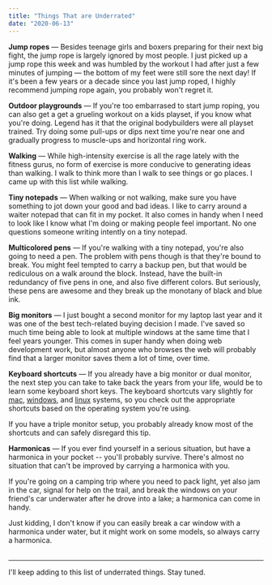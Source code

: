 ```yaml
---
title: "Things That are Underrated"
date: "2020-06-13"
---
```


**Jump ropes** — Besides teenage girls and boxers preparing for their next big fight, the jump rope is largely ignored by most people. I just picked up a jump rope this week and was humbled by the workout I had after just a few minutes of jumping — the bottom of my feet were still sore the next day! If it's been a few years or a decade since you last jump roped, I highly recommend jumping rope again, you probably won't regret it.

**Outdoor playgrounds** — If you're too embarrased to start jump roping, you can also get a get a grueling workout on a kids playset, if you know what you're doing. Legend has it that the original bodybuilders were all playset trained. Try doing some pull-ups or dips next time you're near one and gradually progress to muscle-ups and horizontal ring work. 

**Walking** — While high-intensity exercise is all the rage lately with the fitness gurus, no form of exercise is more conducive to generating ideas than walking. I walk to think more than I walk to see things or go places. I came up with this list while walking.

**Tiny notepads** — When walking or not walking, make sure you have something to jot down your good and bad ideas. I like to carry around a waiter notepad that can fit in my pocket. It also comes in handy when I need to look like I know what I'm doing or making people feel important. No one questions someone writing intently on a tiny notepad. 

**Multicolored pens** — If you're walking with a tiny notepad, you're also going to need a pen. The problem with pens though is that they're bound to break. You might feel tempted to carry a backup pen, but that would be rediculous on a walk around the block. Instead, have the built-in redundancy of five pens in one, and also five different colors. But seriously, these pens are awesome and they break up the monotany of black and blue ink. 

**Big monitors** — I just bought a second monitor for my laptop last year and it was one of the best tech-related buying decision I made. I've saved so much time being able to look at multiple windows at the same time that I feel years younger. This comes in super handy when doing web development work, but almost anyone who browses the web will probably find that a larger monitor saves them a lot of time, over time. 

**Keyboard shortcuts** — If you already have a big monitor or dual monitor, the next step you can take to take back the years from your life, would be to learn some keyboard short keys. The keyboard shortcuts vary slightly for [mac](https://support.apple.com/en-us/HT201236), [windows](https://support.microsoft.com/en-us/help/12445/windows-keyboard-shortcuts), and [linux](https://linuxhint.com/100_keyboard_shortcuts_linux/) systems, so you check out the appropriate shortcuts based on the operating system you're using.

If you have a triple monitor setup, you probably already know most of the shortcuts and can safely disregard this tip.

**Harmonicas** — If you ever find yourself in a serious situation, but have a harmonica in your pocket -- you'll probably survive. There's almost no situation that can't be improved by carrying a harmonica with you. 

If you're going on a camping trip where you need to pack light, yet also jam in the car, signal for help on the trail, and break the windows on your friend's car underwater after he drove into a lake; a harmonica can come in handy.

Just kidding, I don't know if you can easily break a car window with a harmonica under water, but it might work on some models, so always carry a harmonica.   <br />
<br />

----------------------------------------------------------

I'll keep adding to this list of underrated things. Stay tuned.
